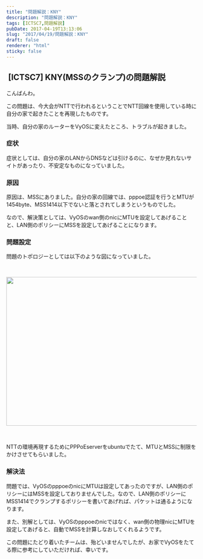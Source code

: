 ```yaml
---
title: "問題解説：KNY"
description: "問題解説：KNY"
tags: [ICTSC7,問題解説]
pubDate: 2017-04-19T13:13:06
slug: "2017/04/19/問題解説：KNY"
draft: false
renderer: "html"
sticky: false
---
```


<h2> [ICTSC7] KNY(MSSのクランプ)の問題解説</h2>
<p>こんばんわ。</p>
<p>この問題は、今大会がNTTで行われるということでNTT回線を使用している時に自分の家で起きたことを再現したものです。</p>
<p>当時、自分の家のルーターをVyOSに変えたところ、トラブルが起きました。</p>
<h3>症状</h3>
<p>症状としては、自分の家のLANからDNSなどは引けるのに、なぜか見れないサイトがあったり、不安定なものになっていました。</p>
<h3>原因</h3>
<p>原因は、MSSにありました。自分の家の回線では、pppoe認証を行うとMTUが1454byte、MSS1414以下でないと落とされてしまうというものでした。</p>
<p>なので、解決策としては、VyOSのwan側のnicにMTUを設定してあげることと、LAN側のポリシーにMSSを設定してあげることになります。</p>
<h3>問題設定</h3>
<p>問題のトポロジーとしては以下のような図になっていました。</p>
<p>&nbsp;</p>
<p><img decoding="async" loading="lazy" class="alignnone size-large wp-image-845" src="/images/wp/2017/04/2cc3aea5287ffcec825fb225f7aac8c5-1024x393.png.webp" alt="" width="1024" height="393" /></p>
<p>&nbsp;</p>
<p>NTTの環境再現するためにPPPoEserverをubuntuでたて、MTUとMSSに制限をかけさせてもらいました。</p>
<h3>解決法</h3>
<p>問題では、VyOSのpppoeのnicにMTUは設定してあったのですが、LAN側のポリシーにはMSSを設定しておりませんでした。なので、LAN側のポリシーにMSS1414でクランプするポリシーを書いてあげれば、パケットは通るようになります。</p>
<p>また、別解としては、VyOSのpppoeのnicではなく、wan側の物理nicにMTUを設定してあげると、自動でMSSを計算しなおしてくれるようです。</p>
<p>この問題にたどり着いたチームは、殆どいませんでしたが、お家でVyOSをたてる際に参考にしていただければ、幸いです。</p>
<p>&nbsp;</p>
<p>&nbsp;</p>
<p>&nbsp;</p>
<p>&nbsp;</p>
<p>&nbsp;</p>
<p>&nbsp;</p>
<p>&nbsp;</p>
